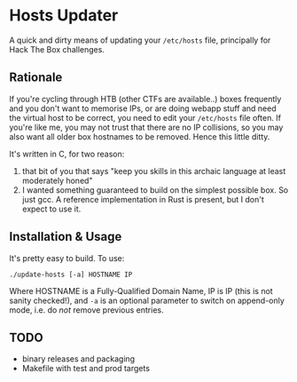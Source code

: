Hosts Updater
===

A quick and dirty means of updating your `/etc/hosts` file, principally for Hack The Box challenges.

Rationale
---

If you're cycling through HTB (other CTFs are available..) boxes frequently and you don't want to memorise IPs, or are doing webapp stuff and need the virtual host to be correct, you need to edit your `/etc/hosts` file often. If you're like me, you may not trust that there are no IP collisions, so you may also want all older box hostnames to be removed. Hence this little ditty.

It's written in C, for two reason:
  1. that bit of you that says "keep you skills in this archaic language at least moderately honed"
  2. I wanted something guaranteed to build on the simplest possible box. So just gcc. A reference implementation in Rust is present, but I don't expect to use it.

Installation & Usage
---

It's pretty easy to build. To use:

```
./update-hosts [-a] HOSTNAME IP
```

Where HOSTNAME is a Fully-Qualified Domain Name, IP is IP (this is not sanity checked!), and `-a` is an optional parameter to switch on append-only mode, i.e. do *not* remove previous entries.

TODO
---

  - binary releases and packaging
  - Makefile with test and prod targets
